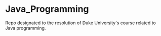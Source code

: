 # Java_Programming
Repo designated to the resolution of Duke University's course related to Java programming. 
